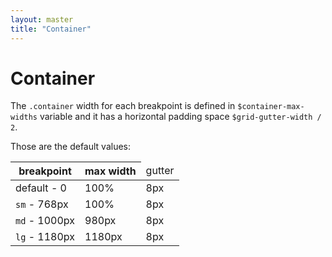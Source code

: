 ```yaml
---
layout: master
title: "Container"
---
```


# Container

The `.container` width for each breakpoint is defined in `$container-max-widths` variable and it has a horizontal padding space `$grid-gutter-width / 2`.

Those are the default values:

<table class="table table--bordered">
  <thead>
    <tr class="bg-light">
      <th>breakpoint</th>
      <th>max width</th>
      <td>gutter</th>
    </tr>
  </thead>
  <tbody>
    <tr>
      <td>default - 0</td>
      <td>100%</td>
      <td>8px</td>
    </tr>
    <tr>
      <td><code>sm</code> - 768px</td>
      <td>100%</td>
      <td>8px</td>
    </tr>
    <tr>
      <td><code>md</code> - 1000px</td>
      <td>980px</td>
      <td>8px</td>
    </tr>
    <tr>
      <td><code>lg</code> - 1180px</td>
      <td>1180px</td>
      <td>8px</td>
    </tr>
  </tbody>
</table>
